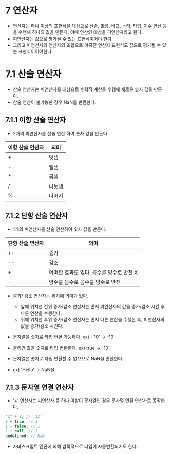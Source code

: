 # 7 연산자

- 연산자는 하나 이상의 표현식을 대상으로 산술, 할당, 비교, 논리, 타입, 지수 연산 등을 수행해 하나의 값을 만든다. 이때 연산의 대상을 피연산자라고 한다.
- 피연산자는 값으로 평가될 수 있는 표현식이어야 한다.
- 그리고 피연산자와 연산자의 조합으로 이뤄진 연산자 표현식도 값으로 평가될 수 있는 표현식이어야한다.

# 7.1 산술 연산자

- 산술 연산자는 피연산자를 대상으로 수학적 계산을 수행해 새로운 숫자 값을 만든다.
- 산술 연산이 불가능한 경우 NaN을 반환한다.

## 7.1.1 이항 산술 연산자

- 2개의 피연산자를 산술 연산 하여 숫자 값을 만든다.

| 이항 산술 연산자 | 의미   |
| ---------------- | ------ |
| +                | 덧셈   |
| -                | 뺄셈   |
| \*               | 곱셈   |
| /                | 나눗셈 |
| %                | 나머지 |

## 7.1.2 단항 산술 연산자

- 1개의 피연산자를 산술 연산하여 숫자 값을 만든다.

| 단항 산술 연산자 | 의미                                     |
| ---------------- | ---------------------------------------- |
| ++               | 증가                                     |
| --               | 감소                                     |
| +                | 어떠한 효과도 없다. 음수를 양수로 반전 X |
| -                | 양수를 음수로 음수를 양수로 반전         |

- 증가/ 감소 연산자는 위치에 의미가 있다.

  - 앞에 위치한 전위 증가/감소 연산자는 먼저 피연산자의 값을 증가/감소 시킨 후 다른 연산을 수행한다.
  - 뒤에 위치한 후위 증가/감소 연산자는 먼저 다른 연산을 수행한 후, 피연산자의 값을 증가/감소 시킨다.

- 문자열을 숫자로 타입 변환 가능하다.
  ex) -'10' -> -10
- 불리언 값을 숫자로 타입 변환한다.
  ex) true -> -10
- 문자열은 숫자로 타입 변환할 수 없으므로 NaN을 반환한다.
- ex) 'Hello' -> NaN을

## 7.1.3 문자열 연결 연산자

- '+' 연산자는 피연산자 중 하나 이상이 문자열인 경우 문자열 연결 연산자로 동작한다.

```js
"1" + 2; // '12'
1 + true; // 3
1 + false; // 1
1 + null; // 1
undefined; // NaN
```

- 자바스크립트 엔진에 의해 암묵적으로 타입이 자동변환되기도 한다.
